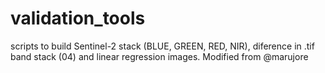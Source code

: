 # validation_tools
scripts to build Sentinel-2 stack (BLUE, GREEN, RED, NIR), diference in .tif band stack (04) and linear regression images.
Modified from @marujore
